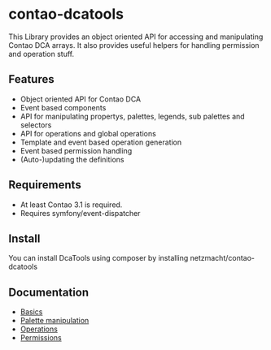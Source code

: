 contao-dcatools
===============

This Library provides an object oriented API for accessing and manipulating Contao DCA arrays. It also provides useful
helpers for handling permission and operation stuff.

Features
------

* Object oriented API for Contao DCA
* Event based components
* API for manipulating propertys, palettes, legends, sub palettes and selectors
* API for operations and global operations
* Template and event based operation generation
* Event based permission handling
* (Auto-)updating the definitions

Requirements
------

* At least Contao 3.1 is required.
* Requires symfony/event-dispatcher


Install
------

You can install DcaTools using composer by installing netzmacht/contao-dcatools


Documentation
----

* [Basics](https://github.com/netzmacht/contao-dcatools/wiki/Basics)
* [Palette manipulation](https://github.com/netzmacht/contao-dcatools/wiki/Palette-manipulation)
* [Operations](https://github.com/netzmacht/contao-dcatools/wiki/Operations)
* [Permissions](https://github.com/netzmacht/contao-dcatools/wiki/Permissions)